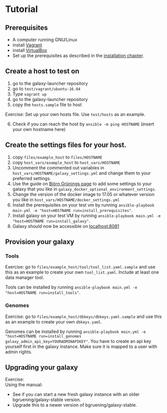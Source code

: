# Tutorial

## Prerequisites

* A computer running GNU/Linux
* install [Vagrant](https://www.vagrantup.com/)
* install [VirtualBox](https://www.virtualbox.org/)
* Set up the prerequisites as described in the [installation chapter](../user_guide/installation.md).

## Create a host to test on
1. go to the galaxy-launcher repository
2. go to `test/vagrant/ubuntu-16.04`
3. Type `vagrant up`
4. go to the galaxy-launcher repository
5. copy the `hosts.sample` file to host

Exercise: Set up your own hosts file. Use `test/hosts` as an example.

6. Check if you can reach the host by `ansible -m ping HOSTNAME` (insert your own hostname here)

## Create the settings files for your host.
1. copy `files/example_host` to `files/HOSTNAME`
2. copy `host_vars/example_host` to `host_vars/HOSTNAME`
3. Uncomment the commented out variables in `host_vars/HOSTNAME/galaxy_settings.yml` and change them to your preferred settings.
4. Use the guide on [Björn Grünings page](https://github.com/bgruening/docker-galaxy-stable#Galaxys-config-settings) to add some settings to your galaxy that you like in `galaxy_docker_optional_environment_settings`.
5. Change the version of the docker image to 17.05 or whatever version you like in `host_vars/HOSTNAME/docker_settings.yml`
6. Install the prerequisites on your test vm by running `ansible-playbook main.yml -e "host=HOSTNAME run=install_prerequisites"`.
7. Install galaxy on your test VM by running `ansible-playbook main.yml -e "host=HOSTNAME run=install_galaxy"`.
8. Galaxy should now be accessible on [localhost:8081](http://localhost:8081)

## Provision your galaxy

### Tools
Exercise: go to `files/example_host/tool/tool_list.yaml.sample` and use this as an example to create your own `tool_list.yaml`. Include at least one data manager tool.

Tools can be installed by running `ansible-playbook main.yml -e "host=HOSTNAME run=install_tools"`.

### Genomes
Exercise: go to `files/example_host/dbkeys/dbkeys.yaml.sample` and use this as an example to create your own `dbkeys.yaml`.

Genomes can be installed by running `ansible-playbook main.yml -e "host=HOSTNAME run=install_genomes galaxy_admin_api_key=YOURADMINAPIKEY"`. You have to create an api key yourself first in the galaxy instance. Make sure it is mapped to a user with admin rights.

## Upgrading your galaxy
Exercise:  
Using the manual:
* See if you can start a new fresh galaxy instance with an older bgruening/galaxy-stable version.
* Upgrade this to a newer version of bgruening/galaxy-stable.
